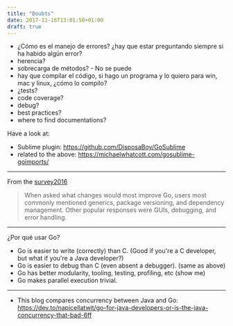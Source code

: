 ```yaml
---
title: "Doubts"
date: 2017-11-16T13:01:50+01:00
draft: true
---
```


- ¿Cómo es el manejo de errores? ¿hay que estar preguntando siempre si ha habido algún error?
- herencia?
- sobrecarga de métodos? - No se puede
- hay que compilar el código, si hago un programa y lo quiero para win, mac y linux, ¿cómo lo compilo?
- ¿tests?
- code coverage?
- debug?
- best practices?
- where to find documentations?

Have a look at:
- Sublime plugin: https://github.com/DisposaBoy/GoSublime
- related to the above: https://michaelwhatcott.com/gosublime-goimports/


-----

From the [survey2016](https://blog.golang.org/survey2016-results)

> When asked what changes would most improve Go, users most commonly mentioned generics, package versioning, and dependency management. Other popular responses were GUIs, debugging, and error handling.




------

¿Por qué usar Go?

- Go is easier to write (correctly) than C. (Good if you're a C developer, but what if you're a Java developer?)
- Go is easier to debug than C (even absent a debugger). (same as above)
- Go has better modularity, tooling, testing, profiling, etc (show me)
- Go makes parallel execution trivial.

-------

- This blog compares concurrency between Java and Go: https://dev.to/napicellatwit/go-for-java-developers-or-is-the-java-concurrency-that-bad-6ff